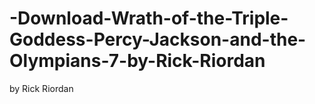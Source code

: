 # -Download-Wrath-of-the-Triple-Goddess-Percy-Jackson-and-the-Olympians-7-by-Rick-Riordan
by Rick Riordan
